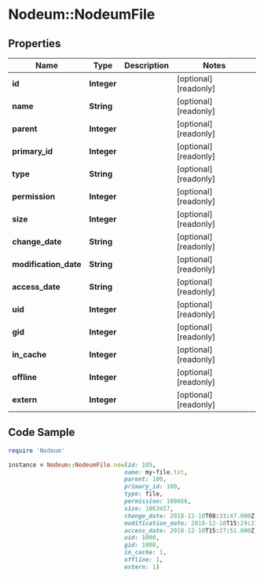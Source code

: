 # Nodeum::NodeumFile

## Properties

Name | Type | Description | Notes
------------ | ------------- | ------------- | -------------
**id** | **Integer** |  | [optional] [readonly] 
**name** | **String** |  | [optional] [readonly] 
**parent** | **Integer** |  | [optional] [readonly] 
**primary_id** | **Integer** |  | [optional] [readonly] 
**type** | **String** |  | [optional] [readonly] 
**permission** | **Integer** |  | [optional] [readonly] 
**size** | **Integer** |  | [optional] [readonly] 
**change_date** | **String** |  | [optional] [readonly] 
**modification_date** | **String** |  | [optional] [readonly] 
**access_date** | **String** |  | [optional] [readonly] 
**uid** | **Integer** |  | [optional] [readonly] 
**gid** | **Integer** |  | [optional] [readonly] 
**in_cache** | **Integer** |  | [optional] [readonly] 
**offline** | **Integer** |  | [optional] [readonly] 
**extern** | **Integer** |  | [optional] [readonly] 

## Code Sample

```ruby
require 'Nodeum'

instance = Nodeum::NodeumFile.new(id: 105,
                                 name: my-file.txt,
                                 parent: 100,
                                 primary_id: 100,
                                 type: file,
                                 permission: 100666,
                                 size: 1063457,
                                 change_date: 2018-12-10T08:33:47.000Z,
                                 modification_date: 2018-12-10T15:29:23.000Z,
                                 access_date: 2018-12-10T15:27:51.000Z,
                                 uid: 1000,
                                 gid: 1000,
                                 in_cache: 1,
                                 offline: 1,
                                 extern: 1)
```


